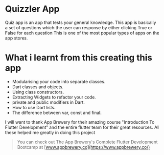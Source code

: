# Quizzler App

Quiz app is an app that tests your general knowledge.
This app is basically a set of questions which the user can response by either clicking
True or False for each question 
This is one of the most popular types of apps on the app stores. 

# What i learnt from this creating this app 

- Modularising your code into separate classes.
- Dart classes and objects.
- Using class constructors.
- Extracting Widgets to refactor your code.
- private and public modifiers in Dart.
- How to use Dart lists.
- The difference between var, const and final.


I will want to thank App Brewery for their amazing course "Introduction To Flutter Development"
and the entire flutter team for their great resources.
All these helped me greatly in doing this project

>You can check out The App Brewery's Complete Flutter Development Bootcamp at [www.appbrewery.co](https://www.appbrewery.co/)
